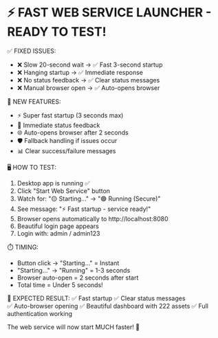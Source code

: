 ⚡ FAST WEB SERVICE LAUNCHER - READY TO TEST!
============================================

✅ FIXED ISSUES:
- ❌ Slow 20-second wait → ✅ Fast 3-second startup
- ❌ Hanging startup → ✅ Immediate response
- ❌ No status feedback → ✅ Clear status messages
- ❌ Manual browser open → ✅ Auto-opens browser

🚀 NEW FEATURES:
- ⚡ Super fast startup (3 seconds max)
- 🔄 Immediate status feedback
- 🌐 Auto-opens browser after 2 seconds
- 🛡️ Fallback handling if issues occur
- 📊 Clear success/failure messages

🖥️ HOW TO TEST:
1. Desktop app is running ✅
2. Click "Start Web Service" button
3. Watch for: "🟡 Starting..." → "🟢 Running (Secure)"
4. See message: "⚡ Fast startup - service ready!"
5. Browser opens automatically to http://localhost:8080
6. Beautiful login page appears
7. Login with: admin / admin123

⏱️ TIMING:
- Button click → "Starting..." = Instant
- "Starting..." → "Running" = 1-3 seconds  
- Browser auto-open = 2 seconds after start
- Total time = Under 5 seconds!

🎯 EXPECTED RESULT:
✅ Fast startup
✅ Clear status messages  
✅ Auto-browser opening
✅ Beautiful dashboard with 222 assets
✅ Full authentication working

The web service will now start MUCH faster! 🚀